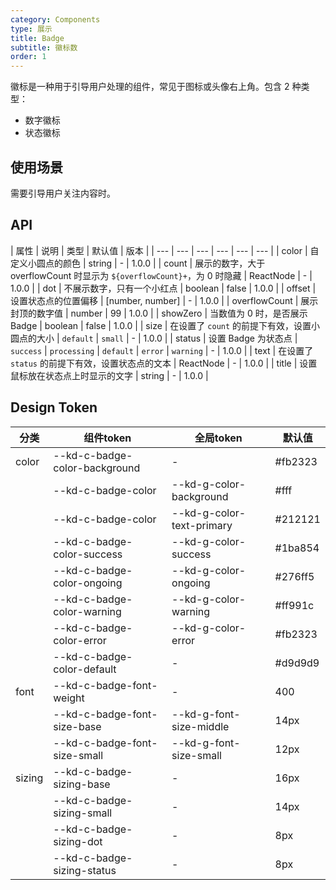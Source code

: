 ```yaml
---
category: Components
type: 展示
title: Badge
subtitle: 徽标数
order: 1
---
```

徽标是一种用于引导用户处理的组件，常见于图标或头像右上角。包含 2 种类型：
- 数字徽标
- 状态徽标

## 使用场景

需要引导用户关注内容时。
## API

| 属性 | 说明 | 类型 | 默认值 | 版本 |
| --- | --- | --- | --- | --- | --- |
| color | 自定义小圆点的颜色 | string | - | 1.0.0 |
| count | 展示的数字，大于 overflowCount 时显示为 `${overflowCount}+`，为 0 时隐藏 | ReactNode | - | 1.0.0 |
| dot | 不展示数字，只有一个小红点 | boolean | false | 1.0.0 |
| offset | 设置状态点的位置偏移 | \[number, number] | - | 1.0.0 |
| overflowCount | 展示封顶的数字值 | number | 99 | 1.0.0 |
| showZero | 当数值为 0 时，是否展示 Badge | boolean | false | 1.0.0 |
| size | 在设置了 `count` 的前提下有效，设置小圆点的大小 | `default` \| `small` | - | 1.0.0 |
| status | 设置 Badge 为状态点 | `success` \| `processing` \| `default` \| `error` \| `warning` | - | 1.0.0 |
| text | 在设置了 `status` 的前提下有效，设置状态点的文本 | ReactNode | - | 1.0.0 |
| title | 设置鼠标放在状态点上时显示的文字 | string | - | 1.0.0 |

## Design Token

| 分类 | 组件token | 全局token | 默认值 |
| --- | --- | --- | --- |
| color | --kd-c-badge-color-background | - | #fb2323 |
|  | --kd-c-badge-color | --kd-g-color-background | #fff |
|  | --kd-c-badge-color | --kd-g-color-text-primary | #212121 |
|  | --kd-c-badge-color-success | --kd-g-color-success | #1ba854 |
|  | --kd-c-badge-color-ongoing | --kd-g-color-ongoing | #276ff5 |
|  | --kd-c-badge-color-warning | --kd-g-color-warning | #ff991c |
|  | --kd-c-badge-color-error | --kd-g-color-error | #fb2323 |
|  | --kd-c-badge-color-default | - | #d9d9d9 |
| font | --kd-c-badge-font-weight | - | 400 |
|  | --kd-c-badge-font-size-base | --kd-g-font-size-middle | 14px |
|  | --kd-c-badge-font-size-small | --kd-g-font-size-small | 12px |
| sizing | --kd-c-badge-sizing-base | - | 16px |
|  | --kd-c-badge-sizing-small | - | 14px |
|  | --kd-c-badge-sizing-dot | - | 8px |
|  | --kd-c-badge-sizing-status | - | 8px |
